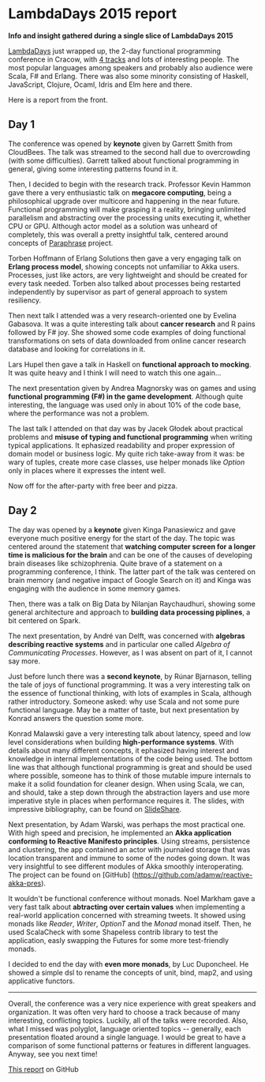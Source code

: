 LambdaDays 2015 report
=========
**Info and insight gathered during a single slice of LambdaDays 2015**

[LambdaDays](http://www.lambdadays.org) just wrapped up, the 2-day functional programming conference in Cracow, with [4 tracks](http://www.lambdadays.org/#programme) and lots of interesting people.
The most popular languages among speakers and probably also audience were Scala, F# and Erlang. There was also some minority consisting of Haskell, JavaScript, Clojure, Ocaml, Idris and Elm here and there.

Here is a report from the front. 

## Day 1

The conference was opened by **keynote** given by Garrett Smith from CloudBees. The talk was streamed to the second hall due to overcrowding (with some difficulties). Garrett talked about functional programming in general, giving some interesting patterns found in it.

Then, I decided to begin with the research track. Professor Kevin Hammon gave there a very enthusiastic talk on **megacore computing**, being a philosophical upgrade over multicore and happening in the near future. Functional programming will make grasping it a reality, bringing unlimited parallelism and abstracting over the processing units executing it, whether CPU or GPU. Although actor model as a solution was unheard of completely, this was overall a pretty insightful talk, centered around concepts of [Paraphrase](http://www.paraphrase-ict.eu) project.

Torben Hoffmann of Erlang Solutions then gave a very engaging talk on **Erlang process model**, showing concepts not unfamiliar to Akka users. Processes, just like actors, are very lightweight and should be created for every task needed. Torben also  talked about processes being restarted independently by supervisor as part of general approach to system resiliency.

Then next talk I attended was a very research-oriented one by Evelina Gabasova. It was a quite interesting talk about
**cancer research** and R pains followed by F# joy. She showed some code examples of doing functional transformations on sets of data downloaded from online cancer research database and looking for correlations in it.

Lars Hupel then gave a talk in Haskell on **functional approach to mocking**. It was quite heavy and I think I will need to watch this one again...

The next presentation given by Andrea Magnorsky was on games and using **functional programming (F#) in the game development**. Although quite interesting, the language was used only in about 10% of the code base, where the performance was not a problem.

The last talk I attended on that day was by Jacek Głodek about practical problems and **misuse of typing and functional programming** when writing typical applications. It ephasized readability and proper expression of domain model or business logic. My quite rich take-away from it was: be wary of tuples, create more case classes, use helper monads like _Option_ only in places where it expresses the intent well.

Now off for the after-party with free beer and pizza.

## Day 2

The day was opened by a **keynote** given Kinga Panasiewicz and gave everyone much positive energy for the start of the day. The topic was centered around the statement that **watching computer screen for a longer time is malicious for the brain** and can be one of the causes of developing brain diseases like schizophrenia. Quite brave of a statement on a programming conference, I think. The latter part of the talk was centered on brain memory (and negative impact of Google Search on it) and Kinga was engaging with the audience in some memory games.

Then, there was a talk on Big Data by Nilanjan Raychaudhuri, showing some general architecture and approach to **building data processing piplines**, a bit centered on Spark.

The next presentation, by André van Delft, was concerned with **algebras describing reactive systems** and in particular one called _Algebra of Communicating Processes_. However, as I was absent on part of it, I cannot say more.

Just before lunch there was a **second keynote**, by Rúnar Bjarnason, telling the tale of joys of functional programming. It was a very interesting talk on the essence of functional thinking, with lots of examples in Scala, although rather introductory. Someone asked: why use Scala and not some pure functional language. May be a matter of taste, but next presentation by Konrad answers the question some more. 

Konrad Malawski gave a very interesting talk about latency, speed and low level considerations when building **high-performance systems**. With details about many different concepts, it ephasized having interest and knowledge in internal implementations of the code being used. The bottom line was that although functional programming is great and should be used where possible, someone has to think of those mutable impure internals to make it a solid foundation for cleaner design. When using Scala, we can, and should, take a step down through the abstraction layers and use more imperative style in places when performance requires it. The slides, with impressive bibliography, can be found on [SlideShare](http://www.slideshare.net/ktoso/need-for-async-hot-pursuit-for-scalable-internetscale-applications).

Next presentation, by Adam Warski, was perhaps the most practical one. With high speed and precision, he implemented an **Akka application conforming to Reactive Manifesto principles**. Using streams, persistence and clustering, the app contained an actor with journaled storage that was location transparent and immune to some of the nodes going down. It was very insightful to see different modules of Akka smoothly interoperating. The project can be found on [GitHub] (https://github.com/adamw/reactive-akka-pres).

It wouldn't be functional conference without monads. Noel	Markham gave a very fast talk about **abtracting over certain values** when implementing a real-world application concerned with streaming tweets. It showed using monads like _Reader_, _Writer_, _OptionT_ and the _Monad_ monad itself. Then, he used ScalaCheck with some Shapeless contrib library to test the application, easly swapping the Futures for some more test-friendly monads.

I decided to end the day with **even more monads**, by Luc Duponcheel. He showed a simple dsl to rename the concepts of unit, bind, map2, and using applicative functors. 

---------------

Overall, the conference was a very nice experience with great speakers and organization. It was often very hard to choose a track because of many interesting, conflicting topics. Luckily, all of the talks were recorded.
Also, what I missed was polyglot, language oriented topics -- generally, each presentation floated around a single language. I would be great to have a comparison of some functional patterns or features in different languages. 
Anyway, see you next time! 

[This report](https://github.com/PiotrTrzpil/lambda-days-2015) on GitHub
